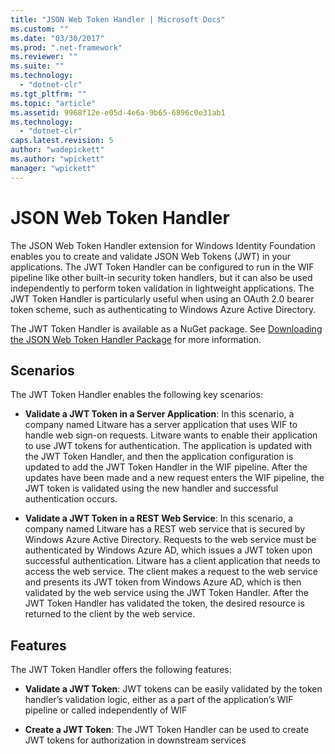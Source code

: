 ```yaml
---
title: "JSON Web Token Handler | Microsoft Docs"
ms.custom: ""
ms.date: "03/30/2017"
ms.prod: ".net-framework"
ms.reviewer: ""
ms.suite: ""
ms.technology: 
  - "dotnet-clr"
ms.tgt_pltfrm: ""
ms.topic: "article"
ms.assetid: 9968f12e-e05d-4e6a-9b65-6896c0e31ab1
ms.technology: 
  - "dotnet-clr"
caps.latest.revision: 5
author: "wadepickett"
ms.author: "wpickett"
manager: "wpickett"
---
```

# JSON Web Token Handler
The JSON Web Token Handler extension for Windows Identity Foundation enables you to create and validate JSON Web Tokens (JWT) in your applications. The JWT Token Handler can be configured to run in the WIF pipeline like other built-in security token handlers, but it can also be used independently to perform token validation in lightweight applications. The JWT Token Handler is particularly useful when using an OAuth 2.0 bearer token scheme, such as authenticating to Windows Azure Active Directory.  
  
 The JWT Token Handler is available as a NuGet package. See [Downloading the JSON Web Token Handler Package](../../../docs/framework/security/downloading-the-json-web-token-handler-package.md) for more information.  
  
## Scenarios  
 The JWT Token Handler enables the following key scenarios:  
  
-   **Validate a JWT Token in a Server Application**: In this scenario, a company named Litware has a server application that uses WIF to handle web sign-on requests. Litware wants to enable their application to use JWT tokens for authentication. The application is updated with the JWT Token Handler, and then the application configuration is updated to add the JWT Token Handler in the WIF pipeline. After the updates have been made and a new request enters the WIF pipeline, the JWT token is validated using the new handler and successful authentication occurs.  
  
-   **Validate a JWT Token in a REST Web Service**: In this scenario, a company named Litware has a REST web service that is secured by Windows Azure Active Directory. Requests to the web service must be authenticated by Windows Azure AD, which issues a JWT token upon successful authentication. Litware has a client application that needs to access the web service. The client makes a request to the web service and presents its JWT token from Windows Azure AD, which is then validated by the web service using the JWT Token Handler. After the JWT Token Handler has validated the token, the desired resource is returned to the client by the web service.  
  
## Features  
 The JWT Token Handler offers the following features:  
  
-   **Validate a JWT Token**: JWT tokens can be easily validated by the token handler’s validation logic, either as a part of the application’s WIF pipeline or called independently of WIF  
  
-   **Create a JWT Token**: The JWT Token Handler can be used to create JWT tokens for authorization in downstream services